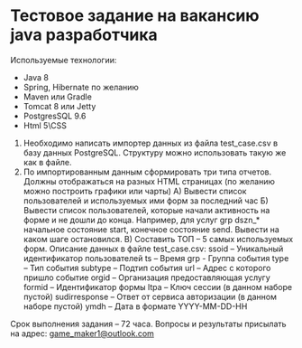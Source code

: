# Тестовое задание на вакансию java разработчика
Используемые технологии:
-	Java 8
-	Spring, Hibernate по желанию
-	Maven или Gradle
-	Tomcat 8 или Jetty
-	PostgresSQL 9.6
-	Html 5\CSS
1)	Необходимо написать импортер данных из файла test_case.csv в базу данных PostgreSQL. Структуру можно использовать такую же как в файле. 
2)	По импортированным данным сформировать три типа отчетов. Должны отображаться на разных HTML страницах (по желанию можно построить графики или чарты)
А) Вывести список пользователей и используемых ими форм за последний час
Б) Вывести список пользователей, которые начали активность на форме и не дошли до конца. Например, для услуг grp dszn_* начальное состояние start, конечное состояние send. Вывести на каком шаге остановился. 
В) Составить ТОП – 5 самых используемых форм.
Описание данных в файле test_case.csv:
ssoid – Уникальный идентификатор пользователей 
ts – Время
grp -  Группа события
type – Тип события 
subtype – Подтип события
url – Адрес с которого пришло событие
orgid – Организация предоставляющая услугу
formid – Идентификатор формы
ltpa – Ключ сессии (в данном наборе пустой)
sudirresponse – Ответ от сервиса авторизации (в данном наборе пустой)
ymdh – Дата в формате YYYY-MM-DD-HH

Срок выполнения задания – 72 часа. 
Вопросы и результаты присылать на адрес: game_maker1@outlook.com
